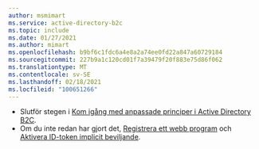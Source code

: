 ```yaml
---
author: msmimart
ms.service: active-directory-b2c
ms.topic: include
ms.date: 01/27/2021
ms.author: mimart
ms.openlocfilehash: b9bf6c1fdc6a4e8a2a74ee0fd22a847a60729184
ms.sourcegitcommit: 227b9a1c120cd01f7a39479f20f883e75d86f062
ms.translationtype: MT
ms.contentlocale: sv-SE
ms.lasthandoff: 02/18/2021
ms.locfileid: "100651266"
---
```

* Slutför stegen i [Kom igång med anpassade principer i Active Directory B2C](../articles/active-directory-b2c/custom-policy-get-started.md).
* Om du inte redan har gjort det, [Registrera ett webb program](../articles/active-directory-b2c/tutorial-register-applications.md) och [Aktivera ID-token implicit beviljande](../articles/active-directory-b2c/tutorial-register-applications.md#enable-id-token-implicit-grant).

